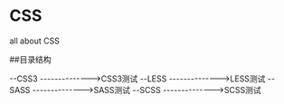 CSS
======

all about CSS

##目录结构

--CSS3          -------------->CSS3测试
--LESS          -------------->LESS测试
--SASS          -------------->SASS测试
--SCSS          -------------->SCSS测试


